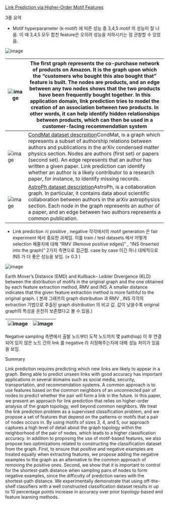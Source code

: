 [Link Prediction via Higher-Order Motif Features](https://arxiv.org/abs/1902.06679)



3줄 요약

- Motif hyperparameter (k-motif) 에 따른 성능 중 3,4,5 motif 의 성능이 잘 나옴. 이 때 3,4,5 모두 합친 feature은 오히려 성능을 저하시키는 점 관찰할 수 있었음.

![image](https://user-images.githubusercontent.com/52625664/144146643-2ba1bb2f-4028-40a0-92b3-bf3c1b5a191d.png)



| ![image](https://user-images.githubusercontent.com/52625664/144146650-86a52712-ffe0-423c-9787-cf1e1d7b6a6e.png)| The first graph represents the co-purchase network of products on Amazon. It is the graph upon which the “customers who bought this also bought that” feature is built. The nodes are products, and an edge between any two nodes shows that the two products have been frequently bought together. In this application domain, link prediction tries to model the creation of an association between two products. In other words, it can help identify hidden relationships between products, which can then be used in a customer-facing recommendation system |
| ------------------------------------------------------------ | ------------------------------------------------------------ |
| ![image](https://user-images.githubusercontent.com/52625664/144146673-c87aedce-af79-4dc4-91f5-1803a39b934c.png) | [CondMat dataset descrpition](http://www.casos.cs.cmu.edu/tools/datasets/external/cond-mat/SNA/Cond_Mat.html)CondMat, is a graph which represents a subset of authorship relations between authors and publications in the arXiv condensed matter physics section. Nodes are authors (first set) or papers (second set). An edge represents that an author has written a given paper. Link prediction can identify whether an author is a likely contributor to a research paper, for instance, to identify missing records. |
| ![image](https://user-images.githubusercontent.com/52625664/144146678-5d995807-bcf0-4423-b2bb-34c01d1deaf9.png) | [AstroPh dataset description](https://snap.stanford.edu/data/ca-AstroPh.html)AstroPh, is a collaboration graph. In particular, it contains data about scientific collaboration between authors in the arXiv astrophysics section. Each node in the graph represents an author of a paper, and an edge between two authors represents a common publication. |





- Link prediction 시 positive , negative 각각에서의 motif generation 은 fair experiment 에서 중요한 과제임. 이를 train / test datasets 에서 어떻게 selection 해줄지에 대해 “RMV (Remove positive edges)” , “INS (Inserted into the graph)” 2가지 측면으로 접근함. case by case 이긴 하나 대체적으로 INS 가 더 좋은 성능을 보임. (± 0.3 )

![image](https://user-images.githubusercontent.com/52625664/144146689-96af5e0a-1e77-4750-a9d8-89124d23cf3f.png)

Earth Mover’s Distance (EMD) and Kullback– Leibler Divergence (KLD) between the distribution of motifs in the original graph and the one obtained by each feature extraction method, RMV and INS. A smaller distance indicates that the given feature extraction method is more faithful to the original graph. ( 본래 그래프의 graph distribution 과 RMV , INS 각각의 extraction 기법으로 추출된 graph distribution 의 비교 값. 값이 낮을수록 original graph의 특성을 온전히 보존했다고 볼 수 있음.)





| ![image](https://user-images.githubusercontent.com/52625664/144146699-4a3d83eb-e6b9-463f-8bef-0ff1ac60fd77.png) | ![image](https://user-images.githubusercontent.com/52625664/144146707-7397838c-6a65-40f5-b487-d0445e944c19.png)                                                 |
| ------------------------------------------------------------ | ------------------------------------------------------------ |

Negative sampling 측면에서 출발 노드부터 도착 노드까지 몇 path(hop) 이 후 연결되어 있지 않은 노드 간의 link 를 negative 라 지정해주는지에 대해 성능 차이가 있음을 보임.
      


Summary

 

Link prediction requires predicting which new links are likely to appear in a graph. Being able to predict unseen links with good accuracy has important applications in several domains such as social media, security, transportation, and recommendation systems. A common approach is to use features based on the common neighbors of an unconnected pair of nodes to predict whether the pair will form a link in the future. In this paper, we present an approach for link prediction that relies on higher-order analysis of the graph topology, well beyond common neighbors. We treat the link prediction problem as a supervised classification problem, and we propose a set of features that depend on the patterns or motifs that a pair of nodes occurs in. By using motifs of sizes 3, 4, and 5, our approach captures a high level of detail about the graph topology within the neighborhood of the pair of nodes, which leads to a higher classification accuracy. In addition to proposing the use of motif-based features, we also propose two optimizations related to constructing the classification dataset from the graph. First, to ensure that positive and negative examples are treated equally when extracting features, we propose adding the negative examples to the graph as an alternative to the common approach of removing the positive ones. Second, we show that it is important to control for the shortest-path distance when sampling pairs of nodes to form negative examples, since the difficulty of prediction varies with the shortest-path distance. We experimentally demonstrate that using off-the-shelf classifiers with a well constructed classification dataset results in up to 10 percentage points increase in accuracy over prior topology-based and feature learning methods.


